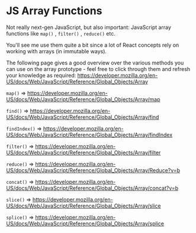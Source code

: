 # JS Array Functions

Not really next-gen JavaScript, but also important: JavaScript array functions like `map()` , `filter()` , `reduce()` etc.

You'll see me use them quite a bit since a lot of React concepts rely on working with arrays (in immutable ways).

The following page gives a good overview over the various methods you can use on the array prototype - feel free to click through them and refresh your knowledge as required: <https://developer.mozilla.org/en-US/docs/Web/JavaScript/Reference/Global_Objects/Array>

`map()` => <https://developer.mozilla.org/en-US/docs/Web/JavaScript/Reference/Global_Objects/Array/map>

`find()`  => <https://developer.mozilla.org/en-US/docs/Web/JavaScript/Reference/Global_Objects/Array/find>

`findIndex()` => <https://developer.mozilla.org/en-US/docs/Web/JavaScript/Reference/Global_Objects/Array/findIndex>

`filter()`  => <https://developer.mozilla.org/en-US/docs/Web/JavaScript/Reference/Global_Objects/Array/filter>

`reduce()` => <https://developer.mozilla.org/en-US/docs/Web/JavaScript/Reference/Global_Objects/Array/Reduce?v=b>

`concat()` => <https://developer.mozilla.org/en-US/docs/Web/JavaScript/Reference/Global_Objects/Array/concat?v=b>

`slice()`  => <https://developer.mozilla.org/en-US/docs/Web/JavaScript/Reference/Global_Objects/Array/slice>

`splice()`  => <https://developer.mozilla.org/en-US/docs/Web/JavaScript/Reference/Global_Objects/Array/splice>
